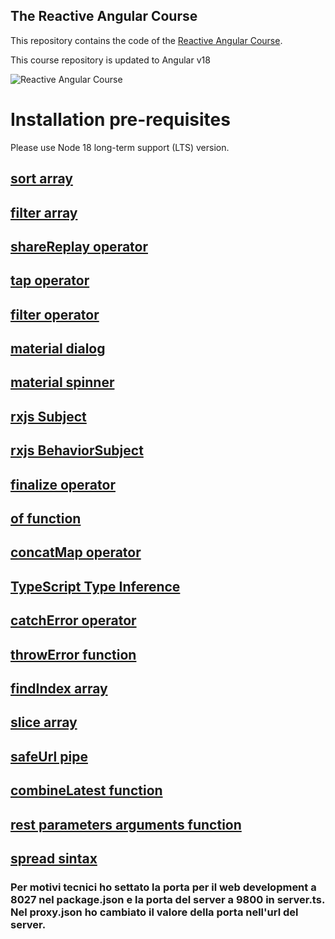 ## The Reactive Angular Course

This repository contains the code of the [Reactive Angular Course](https://angular-university.io/course/reactive-angular-course).

This course repository is updated to Angular v18

![Reactive Angular Course](https://angular-university.s3-us-west-1.amazonaws.com/course-images/reactive-angular-course.jpg)

# Installation pre-requisites

Please use Node 18 long-term support (LTS) version.

## [sort array](https://developer.mozilla.org/en-US/docs/Web/JavaScript/Reference/Global_Objects/Array/sort#syntax)

## [filter array](https://developer.mozilla.org/en-US/docs/Web/JavaScript/Reference/Global_Objects/Array/filter#syntax)

## [shareReplay operator](https://rxjs.dev/api/operators/shareReplay)

## [tap operator](https://rxjs.dev/api/operators/tap)

## [filter operator](https://rxjs.dev/api/operators/filter)

## [material dialog](https://material.angular.io/components/dialog/overview)

## [material spinner](https://material.angular.io/components/progress-spinner/overview)

## [rxjs Subject](https://rxjs.dev/api/index/class/Subject)

## [rxjs BehaviorSubject](https://rxjs.dev/api/index/class/BehaviorSubject#behaviorsubject)

## [finalize operator](https://rxjs.dev/api/operators/finalize#finalize)

## [of function](https://rxjs.dev/api/index/function/of)

## [concatMap operator](https://rxjs.dev/api/index/function/concatMap)

## [TypeScript Type Inference](https://medium.com/@sahil90085/typescript-type-inference-a-comprehensive-guide-40c888c6d78f)

## [catchError operator](https://rxjs.dev/api/operators/catchError#catcherror)

## [throwError function](https://rxjs.dev/api/index/function/throwError#throwerror)

## [findIndex array](https://developer.mozilla.org/en-US/docs/Web/JavaScript/Reference/Global_Objects/Array/findIndex)

## [slice array](https://developer.mozilla.org/en-US/docs/Web/JavaScript/Reference/Global_Objects/Array/slice)

## [safeUrl pipe](https://angular.dev/api/platform-browser/SafeUrl)

## [combineLatest function](https://rxjs.dev/api/index/function/combineLatest#combinelatest)

## [rest parameters arguments function](https://developer.mozilla.org/en-US/docs/Web/JavaScript/Reference/Functions/rest_parameters)

## [spread sintax](https://developer.mozilla.org/en-US/docs/Web/JavaScript/Reference/Operators/Spread_syntax)

### Per motivi tecnici ho settato la porta per il web development a 8027 nel package.json e la porta del server a 9800 in server.ts. Nel proxy.json ho cambiato il valore della porta nell'url del server.
